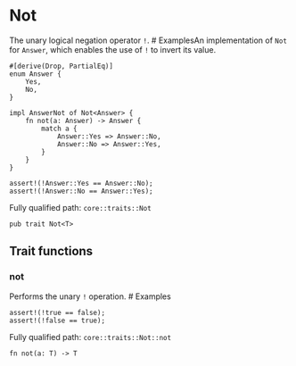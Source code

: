 # Not

The unary logical negation operator `!`.  # ExamplesAn implementation of `Not` for `Answer`, which enables the use of `!` to invert its value.
```cairo
#[derive(Drop, PartialEq)]
enum Answer {
    Yes,
    No,
}

impl AnswerNot of Not<Answer> {
    fn not(a: Answer) -> Answer {
        match a {
            Answer::Yes => Answer::No,
            Answer::No => Answer::Yes,
        }
    }
}

assert!(!Answer::Yes == Answer::No);
assert!(!Answer::No == Answer::Yes);
```

Fully qualified path: `core::traits::Not`

<pre><code class="language-rust">pub trait Not&lt;T&gt;</code></pre>

## Trait functions

### not

Performs the unary `!` operation.  # Examples
```cairo
assert!(!true == false);
assert!(!false == true);
```

Fully qualified path: `core::traits::Not::not`

<pre><code class="language-rust">fn not(a: T) -&gt; T</code></pre>


